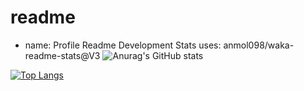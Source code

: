# readme
- name: Profile Readme Development Stats
  uses: anmol098/waka-readme-stats@V3
![Anurag's GitHub stats](https://github-readme-stats.vercel.app/api?username=anuraghazra&theme=midnight-purple&show_icons=true)


[![Top Langs](https://github-readme-stats.vercel.app/api/top-langs/?username=MatheusBMilani)](https://github.com/anuraghazra/github-readme-stats)
